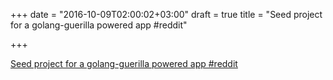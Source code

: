 +++
date = "2016-10-09T02:00:02+03:00"
draft = true
title = "Seed project for a golang-guerilla powered app  #reddit"

+++

<p><a href="https://t.co/feszHvBl1B">Seed project for a golang-guerilla powered app  #reddit</a></p>
